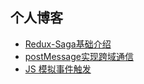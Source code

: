 ## 个人博客

- [Redux-Saga基础介绍](https://github.com/liqiUser/blog/blob/master/blog/Redux-Saga%E5%9F%BA%E7%A1%80%E4%BB%8B%E7%BB%8D.md)
- [postMessage实现跨域通信](https://github.com/liqiUser/blog/blob/master/blog/postMessage%E5%AE%9E%E7%8E%B0%E8%B7%A8%E5%9F%9F%E9%80%9A%E4%BF%A1.md)
- [JS 模拟事件触发](https://github.com/liqiUser/blog/blob/master/blog/JS%20%E6%A8%A1%E6%8B%9F%E4%BA%8B%E4%BB%B6%E8%A7%A6%E5%8F%91.md)

